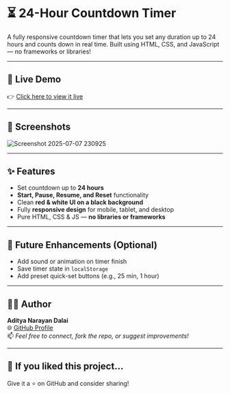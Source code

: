 # ⏳ 24-Hour Countdown Timer

A fully responsive countdown timer that lets you set any duration up to 24 hours and counts down in real time. Built using HTML, CSS, and JavaScript — no frameworks or libraries!

---

## 🚀 Live Demo

👉 [Click here to view it live](https://aditya-dalai.github.io/24hr-Timer/)

---

## 📸 Screenshots

![Screenshot 2025-07-07 230925](https://github.com/user-attachments/assets/1b109fb0-fd5e-47fa-ab78-b9d0237bd970)

---

## ✨ Features

- Set countdown up to **24 hours**
- **Start, Pause, Resume, and Reset** functionality
- Clean **red & white UI on a black background**
- Fully **responsive design** for mobile, tablet, and desktop
- Pure HTML, CSS & JS — **no libraries or frameworks**

---

## 📌 Future Enhancements (Optional)

- Add sound or animation on timer finish
- Save timer state in `localStorage`
- Add preset quick-set buttons (e.g., 25 min, 1 hour)

---

## 👨‍💻 Author

**Aditya Narayan Dalai**  
🌐 [GitHub Profile](https://github.com/Aditya-Dalai)  
📫 *Feel free to connect, fork the repo, or suggest improvements!*

---


## 🧡 If you liked this project...

Give it a ⭐️ on GitHub and consider sharing!

